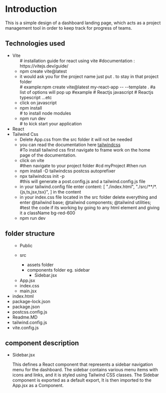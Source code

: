 <h1>Introduction</h1>
<p>This is a simple design of a dashboard landing page, which acts as a project management tool in order to keep track for progress of teams. </p>

<h2>Technologies used</h2>
<ul>
<li>Vite
<ul>
# installation guide for react using vite  
#documentation : https://vitejs.dev/guide/
<li>npm create vite@latest</li>
<li>it would ask you for the project name  just put . to stay in that project folder</li>
# example:npm create vite@latest my-react-app -- --template . 
#a list of options will pop up 
#example
# Reactjs javascript
# Reactjs typescript ...etc
<li>click on javascript</li>
<li>npm install</li>
# to install node modules 
<li>npm run dev</li>
# to kick start your application
</ul>
</li>
<li>React</li>
<li>Tailwind Css
<ul>
<li>Delete App.css from the src folder it will not be needed</li>
<li>you can read the documentation here <a href="https://tailwindcss.com/docs">tailwindcss</a></li>
#To install tailwind css first navigate to frame work on the home page of the documentation.
<li>click on vite</li>
#then navigate to your project folder
#cd myProject 
#then run
<li>npm install -D tailwindcss postcss autoprefixer </li>
<li>npx tailwindcss init -p </li>
#this will generate a post.config.js and a tailwind.config.js file
<li>in your tailwind.config file enter content: [
    "./index.html",
    "./src/**/*.{js,ts,jsx,tsx}",
  ] in the content</li>
  <li>
  in your index.css file located in the src folder delete everything and enter @tailwind base;
@tailwind components;
@tailwind utilities;
  </li>
  #test the code if its working by going to any html element and giving it a className bg-red-600
  <li>npm run dev </li>
</ul>
</li>

</ul>

<h2>folder structure</h2>
<ul>
<ul>
<li>Public </li>
</ul>
<ul>
<li>src</li>
<ul>
<li>assets folder</li>
<li>components folder eg. sidebar
<ul>
<li>Sidebar.jsx</li>
</ul>
</li>
</ul>
<li>App.jsx</li>
<li>index.css</li>
<li>main.jsx</li>
</ul>
<li>index.html</li>
<li>package-lock.json</li>
<li>package.json</li>
<li>postcss.config.js</li>
<li>Readme.MD</li>
<li>tailwind.config.js</li>
<li>vite.config.js</li>
</ul>

<h2>component description</h2>
<ul>
<li> Sidebar.jsx 
<p>This  defines a React component  that represents a sidebar navigation menu for the dashboard. The sidebar contains various menu items with icons and links, and it is styled using Tailwind CSS classes. The Sidebar component is exported as a default export, It is then imported to the App.jsx as a Component.</p>
</li>
</ul>
